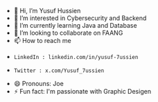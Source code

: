 - 👋 Hi, I’m Yusuf Hussien
- 👀 I’m interested in Cybersecurity and Backend
- 🌱 I’m currently learning Java and Database
- 💞️ I’m looking to collaborate on FAANG
- 📫 How to reach me
-     LinkedIn : linkedin.com/in/yusuf-7ussien
-     Twitter : x.com/Yusuf_7ussien
- 😄 Pronouns: Joe
- ⚡ Fun fact: I'm passionate with Graphic Desigen

